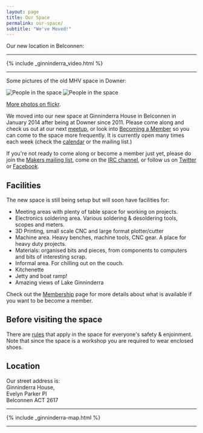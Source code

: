 ```yaml
---
layout: page
title: Our Space
permalink: our-space/
subtitle: "We've Moved!"
---
```


Our new location in Belconnen:

----

{% include _ginninderra_video.html %}

----

Some pictures of the old MHV space in Downer:

![People in the space](/files/our-space/space-people-1.jpg)
![People in the space](/files/our-space/space-people-3.jpg)

[More photos on flickr](http://www.flickr.com/groups/makehackvoid/).

We moved into our new space at Ginninderra House in Belconnen in January 2014 after being at Downer since 2011. Please come along and check us out at our next <a href="meetings.html">meetup</a>, or look into <a href="membership/index.html">Becoming a Member</a> so you can come to the space more frequently. It is currently open many times each week (check the <a target="_blank" href="https://www.google.com/calendar/embed?src=s9j75t8siijp625kfmjob13rv4%40group.calendar.google.com&amp;ctz=Australia/Sydney">calendar</a> or the mailing list.)</p>

If you're not ready to come along or become a member just yet, please do join the [Makers mailing list](/contact/#mailing-list), come on the
[IRC channel](/contact/#irc-channel), or follow us on [Twitter](http://twitter.com/makehackvoid) or [Facebook](http://www.facebook.com/group.php?gid=357947732276).

Facilities
----------

The new space is still being setup but will soon have facilities for:

-   Meeting areas with plenty of table space for working on projects.
-   Electronics soldering area. Various soldering & desoldering tools, scopes and meters.
-   3D Printing, small scale CNC and large format plotter/cutter
-   Machine area. Heavy benches, machine tools, CNC gear. A place for
    heavy duty projects.
-   Materials: organised bits and pieces, from components to
    computers and bits of interesting scrap.
-   Informal area. For chilling out on the couch.
-   Kitchenette
-   Jetty and boat ramp!
-   Amazing views of Lake Ginninderra

Check out the [Membership](/join/) page for more details
about what is available if you want to be become a member.

Before visiting the space
-------------------------

There are [rules](/rules/) that apply in the space for
everyone's safety & enjoinment. Note that since the space is a workshop
you are required to wear enclosed shoes.

Location
--------

Our street address is:  
Ginninderra House,  
Evelyn Parker Pl  
Belconnen ACT 2617  

----

{% include _ginninderra-map.html %}

----
